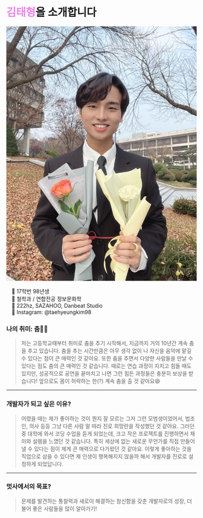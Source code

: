 <span><mark style="all: unset; color: violet">김태형</mark>을 소개합니다</span>
===

![김태형](./img/testProfile.jpeg)

<ul style="list-style: none; padding-left: 1em">
    <li>📌 17학번 98년생</li>
    <li>📌 철학과 / 연합전공 정보문화학</li>
    <li>💃 222hz, SAZAHOO, Danbeat Studio</li>
    <li>📌 Instagram: @taehyeungkim98</li>
</ul>

### 나의 취미: 춤💃🕺
>저는 고등학교때부터 취미로 춤을 추기 시작해서, 지금까지 거의 10년간 계속 춤을 추고 있습니다. 춤을 추는 시간만큼은 아무 생각 없이 나 자신을 음악에 맡길 수 있다는 점이 큰 매력인 것 같아요. 또한 춤을 추면서 다양한 사람들을 만날 수 있다는 점도 춤의 큰 매력인 것 같습니다. 때로는 연습 과정이 지치고 힘들 때도 있지만, 성공적으로 공연을 끝마치고 나면 그런 힘든 과정들은 충분히 보상을 받습니다! 앞으로도 몸이 허락하는 한(?) 계속 춤을 출 것 같아요😄
---

### 개발자가 되고 싶은 이유?
> 어렸을 때는 제가 좋아하는 것이 뭔지 잘 모르는 그저 그런 모범생이었어서, 법조인, 의사 등등 그냥 다른 사람 말 따라 진로 희망란을 작성했던 것 같아요. 그러던 중 대학에 와서 코딩 수업을 듣게 되었는데, 크고 작은 프로젝트를 진행하면서 재미와 설렘을 느꼈던 것 같습니다. 특히 세상에 없는 새로운 무언가를 직접 만들어낼 수 있다는 점이 제게 큰 매력으로 다가왔던 것 같아요. 이렇게 좋아하는 것을 직업으로 삼을 수 있다면 제 인생이 행복해지지 않을까 해서 개발자를 진로로 설정하게 되었답니다.
---
### 멋사에서의 목표?
>문제를 발견하는 통찰력과 새로이 해결하는 참신함을 갖춘 개발자로의 성장, 더불어 좋은 사람들을 많이 알아가기!